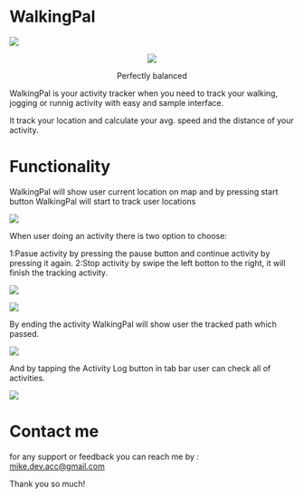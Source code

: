 # WalkingPal

![](Images/WalkingIcon128x640.png)

<div align="center">
<img src=Images/Stop-Function1.gif" >
<p>Perfectly balanced</p>
</div>

WalkingPal is your activity tracker when you need to track your walking, jogging or runnig activity with easy and sample interface.

It track your location and calculate your avg. speed and the distance of your activity.

# Functionality 

WalkingPal will show user current location on map and by pressing start button WalkingPal will start to track user locations

![](Images/ScreenShot1.png)

When user doing an activity there is two option to choose:

1:Pasue activity by pressing the pause button and continue activity by pressing it again.
2:Stop activity by swipe the left botton to the right, it will finish the tracking activity.

![](Images/ScreenShot3.png)

![](Images/Stop-Function1.gif)

By ending the activity WalkingPal will show user the tracked path which passed.

![](Images/ScreenShot4.png)

And by tapping the Activity Log button in tab bar user can check all of activities.

![](Images/ScreenShot2.png)


# Contact me

for any support or feedback you can reach me by : mike.dev.acc@gmail.com

Thank you so much!



